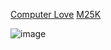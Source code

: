 [Computer Love](https://www.youtube.com/watch?v=_aVa7qVKUHI)
[M25K](https://www.minju25kim.github.io/m25k/)

![image](https://github.com/minju25kim/minju25kim/assets/48757517/dfb400e8-9001-4a0e-93b3-8b4086bb3543)
